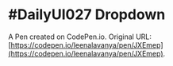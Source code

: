 # #DailyUI027 Dropdown

A Pen created on CodePen.io. Original URL: [https://codepen.io/leenalavanya/pen/JXEmep](https://codepen.io/leenalavanya/pen/JXEmep).

